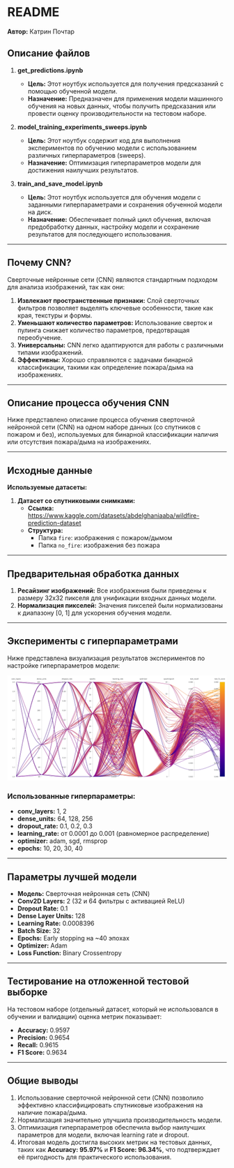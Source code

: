 # README

**Автор:** Катрин Почтар

## Описание файлов

1. **get_predictions.ipynb**
   - **Цель:** Этот ноутбук используется для получения предсказаний с помощью обученной модели.
   - **Назначение:** Предназначен для применения модели машинного обучения на новых данных, чтобы получить предсказания или провести оценку производительности на тестовом наборе.

2. **model_training_experiments_sweeps.ipynb**
   - **Цель:** Этот ноутбук содержит код для выполнения экспериментов по обучению модели с использованием различных гиперпараметров (sweeps).
   - **Назначение:** Оптимизация гиперпараметров модели для достижения наилучших результатов.

3. **train_and_save_model.ipynb**
   - **Цель:** Этот ноутбук используется для обучения модели с заданными гиперпараметрами и сохранения обученной модели на диск.
   - **Назначение:** Обеспечивает полный цикл обучения, включая предобработку данных, настройку модели и сохранение результатов для последующего использования.

---

## Почему CNN?

Сверточные нейронные сети (CNN) являются стандартным подходом для анализа изображений, так как они:

1. **Извлекают пространственные признаки:** Слой сверточных фильтров позволяет выделять ключевые особенности, такие как края, текстуры и формы.
2. **Уменьшают количество параметров:** Использование сверток и пулинга снижает количество параметров, предотвращая переобучение.
3. **Универсальны:** CNN легко адаптируются для работы с различными типами изображений.
4. **Эффективны:** Хорошо справляются с задачами бинарной классификации, такими как определение пожара/дыма на изображениях.

---

## Описание процесса обучения CNN

Ниже представлено описание процесса обучения сверточной нейронной сети (CNN) на одном наборе данных (со спутников с пожаром и без), используемых для бинарной классификации наличия или отсутствия пожара/дыма на изображениях.

---

## Исходные данные

**Используемые датасеты:**

1. **Датасет со спутниковыми снимками:**
   - **Ссылка:** [https://www.kaggle.com/datasets/abdelghaniaaba/wildfire-prediction-dataset
   ](https://www.kaggle.com/datasets/abdelghaniaaba/wildfire-prediction-dataset)
   - **Структура:**
     - Папка `fire`: изображения с пожаром/дымом
     - Папка `no_fire`: изображения без пожара

---

## Предварительная обработка данных

1. **Ресайзинг изображений:** Все изображения были приведены к размеру 32x32 пикселя для унификации входных данных модели.
2. **Нормализация пикселей:** Значения пикселей были нормализованы к диапазону [0, 1] для ускорения обучения модели.

---

## Эксперименты с гиперпараметрами

Ниже представлена визуализация результатов экспериментов по настройке гиперпараметров модели:

![image](https://github.com/Katrin-Pochtar/Masters/blob/e852d780f9e24973c192449fcb151ba1dab47ce6/Semester_1/Project_group_13/sweeps.png)

### Использованные гиперпараметры:

- **conv_layers:** 1, 2
- **dense_units:** 64, 128, 256
- **dropout_rate:** 0.1, 0.2, 0.3
- **learning_rate:** от 0.0001 до 0.001 (равномерное распределение)
- **optimizer:** adam, sgd, rmsprop
- **epochs:** 10, 20, 30, 40


---

## Параметры лучшей модели

- **Модель:** Сверточная нейронная сеть (CNN)
- **Conv2D Layers:** 2 (32 и 64 фильтры с активацией ReLU)
- **Dropout Rate:** 0.1
- **Dense Layer Units:** 128
- **Learning Rate:** 0.0008396
- **Batch Size:** 32
- **Epochs:** Early stopping на ~40 эпохах
- **Optimizer:** Adam
- **Loss Function:** Binary Crossentropy

---

## Тестирование на отложенной тестовой выборке

На тестовом наборе (отдельный датасет, который не использовался в обучении и валидации) оценка метрик показывает:

- **Accuracy:** 0.9597
- **Precision:** 0.9654
- **Recall:** 0.9615
- **F1 Score:** 0.9634

---

## Общие выводы

1. Использование сверточной нейронной сети (CNN) позволило эффективно классифицировать спутниковые изображения на наличие пожара/дыма.
2. Нормализация значительно улучшила производительность модели.
3. Оптимизация гиперпараметров обеспечила выбор наилучших параметров для модели, включая learning rate и dropout.
4. Итоговая модель достигла высоких метрик на тестовых данных, таких как **Accuracy: 95.97%** и **F1 Score: 96.34%**, что подтверждает её пригодность для практического использования.
